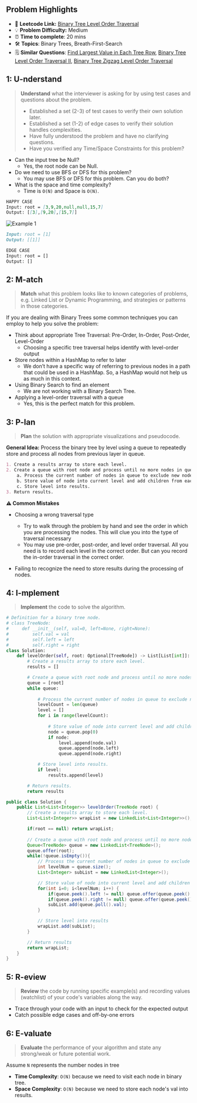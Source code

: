 ## Problem Highlights

* 🔗 **Leetcode Link:** [Binary Tree Level Order Traversal](https://leetcode.com/problems/binary-tree-level-order-traversal/) 
* 💡 **Problem Difficulty:** Medium
* ⏰ **Time to complete**: 20 mins
* 🛠️ **Topics**: Binary Trees, Breath-First-Search
* 🗒️ **Similar Questions**: [Find Largest Value in Each Tree Row](https://leetcode.com/problems/find-largest-value-in-each-tree-row/), [Binary Tree Level Order Traversal II](https://leetcode.com/problems/binary-tree-level-order-traversal-ii/), [Binary Tree Zigzag Level Order Traversal](https://leetcode.com/problems/binary-tree-zigzag-level-order-traversal/)
    
## 1: U-nderstand
 
> **Understand** what the interviewer is asking for by using test cases and questions about the problem.
> 
> - Established a set (2-3) of test cases to verify their own solution later.
> - Established a set (1-2) of edge cases to verify their solution handles complexities.
> - Have fully understood the problem and have no clarifying questions.
> - Have you verified any Time/Space Constraints for this problem?

- Can the input tree be Null?
  - Yes, the root node can be Null.
- Do we need to use BFS or DFS for this problem?
  - You may use BFS or DFS for this problem. Can you do both?
- What is the space and time complexity?
  - Time is `O(N)` and Space is `O(N)`.

```markdown
HAPPY CASE
Input: root = [3,9,20,null,null,15,7]
Output: [[3],[9,20],[15,7]]
```

![Example 1 ](https://assets.leetcode.com/uploads/2021/02/19/tree1.jpg)

```markdown
Input: root = [1]
Output: [[1]]

EDGE CASE 
Input: root = []
Output: []
```   
    
## 2: M-atch

> **Match** what this problem looks like to known categories of problems, e.g. Linked List or Dynamic Programming, and strategies or patterns in those categories.

If you are dealing with Binary Trees some common techniques you can employ to help you solve the problem:

- Think about appropriate Tree Traversal: Pre-Order, In-Order, Post-Order, Level-Order
    - Choosing a specific tree traversal helps identify with level-order output
- Store nodes within a HashMap to refer to later
    - We don’t have a specific way of referring to previous nodes in a path that could be used in a HashMap. So, a HashMap would not help us as much in this context.
- Using Binary Search to find an element
    - We are not working with a Binary Search Tree. 
- Applying a level-order traversal with a queue
    - Yes, this is the perfect match for this problem.

## 3: P-lan

> **Plan** the solution with appropriate visualizations and pseudocode.

**General Idea:** Process the binary tree by level using a queue to repeatedly store and process all nodes from previous layer in queue. 

```markdown
1. Create a results array to store each level.
2. Create a queue with root node and process until no more nodes in queue
    a. Process the current number of nodes in queue to exclude new nodes added to queue. 
    b. Store value of node into current level and add children from each node to queue, to be processed in next level.  
    c. Store level into results.
3. Return results.
```

**⚠️ Common Mistakes**
- Choosing a wrong traversal type
    - Try to walk through the problem by hand and see the order in which you are processing the nodes. This will clue you into the type of traversal necessary
    - You may use pre-order, post-order, and level order traversal. All you need is to record each level in the correct order. But can you record the in-order traversal in the correct order. 

- Failing to recognize the need to store results during the processing of nodes.

## 4: I-mplement

> **Implement** the code to solve the algorithm.

```python
# Definition for a binary tree node.
# class TreeNode:
#     def __init__(self, val=0, left=None, right=None):
#         self.val = val
#         self.left = left
#         self.right = right
class Solution:
    def levelOrder(self, root: Optional[TreeNode]) -> List[List[int]]:
        # Create a results array to store each level.
        results = []

        # Create a queue with root node and process until no more nodes in queue
        queue = [root]
        while queue:
            
            # Process the current number of nodes in queue to exclude new nodes added to queue. 
            levelCount = len(queue)
            level = []
            for i in range(levelCount):
                
                # Store value of node into current level and add children from each node to queue, to be processed in next level.
                node = queue.pop(0)
                if node:
                    level.append(node.val)
                    queue.append(node.left)
                    queue.append(node.right)

            # Store level into results.
            if level:
                results.append(level)

        # Return results.
        return results
```
```java
public class Solution {
    public List<List<Integer>> levelOrder(TreeNode root) {
        // Create a results array to store each level.
        List<List<Integer>> wrapList = new LinkedList<List<Integer>>();

        if(root == null) return wrapList;
        
        // Create a queue with root node and process until no more nodes in queue
        Queue<TreeNode> queue = new LinkedList<TreeNode>();
        queue.offer(root);
        while(!queue.isEmpty()){
            // Process the current number of nodes in queue to exclude new nodes added to queue
            int levelNum = queue.size();
            List<Integer> subList = new LinkedList<Integer>();

            // Store value of node into current level and add children from each node to queue, to be processed in next level.
            for(int i=0; i<levelNum; i++) {
                if(queue.peek().left != null) queue.offer(queue.peek().left);
                if(queue.peek().right != null) queue.offer(queue.peek().right);
                subList.add(queue.poll().val);
            }

            // Store level into results
            wrapList.add(subList);
        }

        // Return results
        return wrapList;
    }
}
```

## 5: R-eview

> **Review** the code by running specific example(s) and recording values (watchlist) of your code's variables along the way.

- Trace through your code with an input to check for the expected output
- Catch possible edge cases and off-by-one errors

## 6: E-valuate

> **Evaluate** the performance of your algorithm and state any strong/weak or future potential work.

Assume `N` represents the number nodes in tree
    
* **Time Complexity**: `O(N)` because we need to visit each node in binary tree.
* **Space Complexity**: `O(N)` because we need to store each node's val into results.
  
